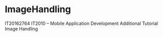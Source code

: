 # ImageHandling
IT20162764
IT2010 – Mobile Application Development
Additional Tutorial
Image Handling
